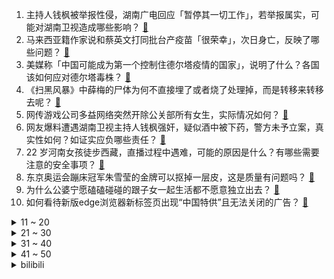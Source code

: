 1. 主持人钱枫被举报性侵，湖南广电回应「暂停其一切工作」，若举报属实，可能对湖南卫视造成哪些影响？ [:link:](https://www.zhihu.com/question/482183871)
2. 马来西亚籍作家说和蔡英文打同批台产疫苗「很荣幸」，次日身亡，反映了哪些问题？ [:link:](https://www.zhihu.com/question/482126308)
3. 美媒称「中国可能成为第一个控制住德尔塔疫情的国家」，说明了什么？各国该如何应对德尔塔毒株？ [:link:](https://www.zhihu.com/question/482119498)
4. 《扫黑风暴》中薛梅的尸体为何不直接埋了或者烧了处理掉，而是转移来转移去呢？ [:link:](https://www.zhihu.com/question/481212464)
5. 网传游戏公司多益网络突然开除公关部所有女生，实际情况如何？ [:link:](https://www.zhihu.com/question/480988023)
6. 网友爆料遭遇湖南卫视主持人钱枫强奸，疑似酒中被下药，警方未予立案，真实性如何？如证实应负哪些责任？ [:link:](https://www.zhihu.com/question/482153048)
7. 22 岁河南女孩徒步西藏，直播过程中遇难，可能的原因是什么？有哪些需要注意的安全事项？ [:link:](https://www.zhihu.com/question/482041626)
8. 东京奥运会蹦床冠军朱雪莹的金牌可以抠掉一层皮，这是质量有问题吗？ [:link:](https://www.zhihu.com/question/482027375)
9. 为什么公婆宁愿磕磕碰碰的跟子女一起生活都不愿意独立出去？ [:link:](https://www.zhihu.com/question/437257253)
10. 如何看待新版edge浏览器新标签页出现“中国特供”且无法关闭的广告？ [:link:](https://www.zhihu.com/question/374362886)
<details>
<summary>11 ~ 20</summary>

11. 网友爆料 NCT 黄旭熙私联粉丝，并与粉丝发生关系，真实性如何？有哪些信息值得关注？ [:link:](https://www.zhihu.com/question/482191530)
12. 如何看待多位网友爆料衡水一中团委书记张某欢涉嫌骚扰、猥亵、诱奸女学生一事？其真实性如何？ [:link:](https://www.zhihu.com/question/465486182)
13. 网友曝光钱枫拖拽女子视频，女方哭诉「我都摔倒地上，他拖着我走」，你觉得真实性如何？ [:link:](https://www.zhihu.com/question/482201205)
14. 塔利班23日表示，不会同意延长外国军队从阿富汗撤离的最后期限。如何看待塔利班给美国划「红线」这一表态？ [:link:](https://www.zhihu.com/question/482052415)
15. 塔利班公开发声「我们不是恐怖分子」，恐怖分子有哪些评判标准？为何塔利班被认为是恐怖组织？ [:link:](https://www.zhihu.com/question/482144646)
16. 中国电信连吃两跌停市值蒸发超 900 亿元，回应称理性看待，若破发将采用「绿鞋机制」，后续会如何发展？ [:link:](https://www.zhihu.com/question/482084699)
17. 如何评价《蜘蛛侠：英雄无归》首支正式预告？ [:link:](https://www.zhihu.com/question/482044430)
18. 有没有给男人画大饼的文案？ [:link:](https://www.zhihu.com/question/481182054)
19. 如何评价2020东京残奥会开幕式？ [:link:](https://www.zhihu.com/question/482187856)
20. 女生被电子信息工程录取了，家长非常生气说没有前途，是真的吗？ [:link:](https://www.zhihu.com/question/416930911)
</details>
<details>
<summary>21 ~ 30</summary>

21. 8 月 23 日晚，赵丽颖粉丝群多个账号因「互撕」被大规模禁言，内娱饭圈乱象该如何整治？ [:link:](https://www.zhihu.com/question/482063646)
22. 用极端落后技术（至少落后两代）造先进武器会造出什么奇葩来？ [:link:](https://www.zhihu.com/question/478170187)
23. 有哪些让你细思恐极的事件？ [:link:](https://www.zhihu.com/question/294042134)
24. 拳头官宣 S11 全球总决赛举办地将由中国改为欧洲，这会产生哪些影响？ [:link:](https://www.zhihu.com/question/482043451)
25. 22 年前被嘲养猪的北大学子，如今靠数字化养猪带领全村增收 10 倍，对个人择业有着怎样的启示？ [:link:](https://www.zhihu.com/question/482090029)
26. 离中考就剩一年了，可学习成绩不好，还想考重点高中，如果我努力能考上重点高中吗？ [:link:](https://www.zhihu.com/question/482002214)
27. 如何评价宁静在《脱口秀大会》第四季第三期的表现？你能接受她的耿直式评论吗？ [:link:](https://www.zhihu.com/question/482091702)
28. 一辆40-60万的豪华电动车应该怎么选？ [:link:](https://www.zhihu.com/question/480372990)
29. 打《王者荣耀》的时候你们讨厌什么英雄？ [:link:](https://www.zhihu.com/question/465188923)
30. 某品牌推出「重庆小面风味酸奶」被评喝起来像地沟油，为什么商家会热衷于口味混搭？你还知道哪些奇葩组合？ [:link:](https://www.zhihu.com/question/480131606)
</details>
<details>
<summary>31 ~ 40</summary>

31. 中国古代榫卯结构能不能出一系列玩具，像乐高一样，但是更具有中华特色？ [:link:](https://www.zhihu.com/question/388736635)
32. 十荟团被曝大批裁员，员工被威胁主动离职，不按劳动法赔偿，真实情况如何？ [:link:](https://www.zhihu.com/question/481793788)
33. 如何看待天府少年团改名熊猫少儿艺术团，公司称「不做饭圈文化，没有资本运作，爱舞台的孩子做有意义的事」？ [:link:](https://www.zhihu.com/question/482094335)
34. iPhone 12 和 iPhone 12 Pro 的性能到底有多大差距？ [:link:](https://www.zhihu.com/question/481443513)
35. 《黑神话：悟空》第二段实机演示中，黄眉大王的破戒独白应当如何理解？ [:link:](https://www.zhihu.com/question/481367016)
36. 为减轻员工租房压力，小米七亿元成立公寓管理公司，有哪些信息值得关注？住员工公寓体验如何？ [:link:](https://www.zhihu.com/question/481880189)
37. 如何评价《脱口秀大会》第四季第三期（上）？ [:link:](https://www.zhihu.com/question/478597309)
38. 为什么 2021 年版的《天龙八部》拍得这么差？问题出在了哪里？ [:link:](https://www.zhihu.com/question/480936876)
39. 《扫黑风暴》高明远费尽心机培养麦佳竟是要送人？这一行为你怎么看，其中又暗含哪些道德与法律问题？ [:link:](https://www.zhihu.com/question/481135450)
40. 酒店回应女子穿和服做核酸「店内有规定工作服不能外穿」，工作服不能外穿规定合理吗？ [:link:](https://www.zhihu.com/question/481836036)
</details>
<details>
<summary>41 ~ 50</summary>

41. 长大了才知道自己与阿斯伯格综合征（Asperger syndrome）有关联是怎样一种体验？ [:link:](https://www.zhihu.com/question/54900544)
42. 从前很好很好的闺蜜因为不在一个学校关系真的会变淡吗？ [:link:](https://www.zhihu.com/question/481652088)
43. 21法考延期了，接下来该怎么备考？ [:link:](https://www.zhihu.com/question/481269248)
44. 为什么运营商要华为取消 5G 快捷开关？这样做有什么意义? [:link:](https://www.zhihu.com/question/479885317)
45. 中秋节送礼送什么？ [:link:](https://www.zhihu.com/question/288336318)
46. 如何评价《原神》神里绫华的传说任务？ [:link:](https://www.zhihu.com/question/473753669)
47. 你发过仅对一个人可见的朋友圈吗？ [:link:](https://www.zhihu.com/question/56954088)
48. 长期张嘴呼吸会导致面容变丑吗？ [:link:](https://www.zhihu.com/question/479620914)
49. 女儿现在什么都不愿意告诉我，我问她为什么她也不和我好好解释，该怎么修复和她的关系? [:link:](https://www.zhihu.com/question/478178477)
50. 如果游戏《黑神话：悟空》成功了，会对中国游戏有什么样的影响，反之呢？ [:link:](https://www.zhihu.com/question/481462684)
</details><details>
<summary>bilibili</summary>

1. 对不起！今年装逼的份都在这了... [:link:](//www.bilibili.com/video/BV17b4y1m79y)
2. 我把赌博网站黑了，体验赌神的感觉! [:link:](//www.bilibili.com/video/BV1TP4y1p7oQ)
3. 爷童回！总台主持人动画歌曲大串烧 [:link:](//www.bilibili.com/video/BV1TQ4y117VV)
4. 我又买了一些沙雕玩具 [:link:](//www.bilibili.com/video/BV1wf4y1G71M)
5. 猛虎王来B站了？这么多经典动画角色都是他配的！【高全胜】 [:link:](//www.bilibili.com/video/BV1oQ4y1Y7VD)
6. 第一次打完球有女生加我微信，结果啊啊啊啊啊啊啊啊啊 [:link:](//www.bilibili.com/video/BV15M4y1V7y5)
7. 【初投/OC/原创动画MEME】Gott ist Tott【viv】 [:link:](//www.bilibili.com/video/BV1KU4y1E733)
8. 对不起，又让你们失望了 [:link:](//www.bilibili.com/video/BV1Zh411i7wn)
9. 业精于勤，荒于嬉 [:link:](//www.bilibili.com/video/BV17b4y1S79V)
10. 17个简单有趣的小食谱 有手就能做系列 [:link:](//www.bilibili.com/video/BV19o4y1U71q)
<details>
<summary>11 ~ 20</summary>

11. 对不起！我通关了？！！ [:link:](//www.bilibili.com/video/BV1Ng411L7fT)
12. 三界四洲不可救【龙崎黑神话解析03】 [:link:](//www.bilibili.com/video/BV18U4y1j765)
13. 【猫鼠电音】STAY [:link:](//www.bilibili.com/video/BV1Tf4y1G78y)
14. 我在排位里面打出了十万经济 [:link:](//www.bilibili.com/video/BV1S44y1k76x)
15. 对不起，这次我很强！ [:link:](//www.bilibili.com/video/BV1vb4y1S7do)
16. 央美作业----立体书甄嬛传 [:link:](//www.bilibili.com/video/BV19q4y1M7YB)
17. 杨洋+迪丽热巴，为什么我不敢安利《你是我的荣耀》？ [:link:](//www.bilibili.com/video/BV1xU4y1E7bv)
18. 中元节潮汕文化短片《番客》：希望每一个亡灵都有人纪念，每一个人终能落叶归根 [:link:](//www.bilibili.com/video/BV1jP4y1p7Av)
19. 《黑神话：悟空》12分钟UE5实机测试集锦 [:link:](//www.bilibili.com/video/BV1y64y1q757)
20. 对不起，我通棺了..... [:link:](//www.bilibili.com/video/BV1hv411N7G7)
</details>
<details>
<summary>21 ~ 30</summary>

21. 一指头戳下去，我人傻了！ [:link:](//www.bilibili.com/video/BV1Kv411N7NW)
22. 小提琴炸街！全程高能演奏《加勒比海盗》 [:link:](//www.bilibili.com/video/BV13P4y1p7jf)
23. 【谭维维X《易燃易爆炸》】桀骜魔王开嗓，带你燃起战火！ [:link:](//www.bilibili.com/video/BV16g411j7zj)
24. 用钢筋做了一对邦邦的铁拳 [:link:](//www.bilibili.com/video/BV1wP4y1p7mj)
25. 我做的免费游戏准备上架steam啦！ [:link:](//www.bilibili.com/video/BV1Qf4y1n7w5)
26. 对不起，我超常发挥了 [:link:](//www.bilibili.com/video/BV1KU4y1E7eR)
27. 酒窖？超级无敌持续战斗状态！ [:link:](//www.bilibili.com/video/BV1WP4y1p7Qb)
28. 《 教 妇 》：刘！大！鹅！买！瓜！ [:link:](//www.bilibili.com/video/BV1vM4y1L7JH)
29. 虽然看不懂！但是我大受震撼！ [:link:](//www.bilibili.com/video/BV1464y1e7XB)
30. 手绘299张！在纸上混剪 [:link:](//www.bilibili.com/video/BV1fo4y1U7XA)
</details>
<details>
<summary>31 ~ 40</summary>

31. 对不起，我开加速挂了 [:link:](//www.bilibili.com/video/BV1Gy4y1G7PD)
32. 黑人兄弟 基和皮尔 [Key and Peele] 第一季 高清 全集 中英字幕 [:link:](//www.bilibili.com/video/BV1Lg411L7vP)
33. 【罗翔】张三导演包养干女儿，算卖淫嫖娼吗？ [:link:](//www.bilibili.com/video/BV1e64y1e7xF)
34. 《反方向的钟》你 为什么不爱我 [:link:](//www.bilibili.com/video/BV1B64y1q7Cw)
35. 这些图片承载了我对这个世界所有的回忆 [:link:](//www.bilibili.com/video/BV1rf4y137jo)
36. 对不起，我毫无进步 [:link:](//www.bilibili.com/video/BV1SQ4y1y7h4)
37. 当蠹虫的「穿墙能力」到了玩家手里！ [:link:](//www.bilibili.com/video/BV1Sq4y1M7MY)
38. 绑 架 代 替 购 买 [:link:](//www.bilibili.com/video/BV1BQ4y1Y7Go)
39. 菩萨闭目，佛陀断首？黑神话深度考究—黄眉：你说佛死了之后，都去哪儿了呢？ [:link:](//www.bilibili.com/video/BV1Uf4y1P7hM)
40. 芜湖大司马等人被芜湖市领导班子接见 [:link:](//www.bilibili.com/video/BV16g41157Ds)
</details>
<details>
<summary>41 ~ 50</summary>

41. 《我叫玛丽苏》 [:link:](//www.bilibili.com/video/BV1vg41157eW)
42. 对不起，我 赢 了！！！ [:link:](//www.bilibili.com/video/BV1jQ4y117GF)
43. 高位截瘫用嘴玩LOL卢锡安 高燃五杀升为卢仙！ [:link:](//www.bilibili.com/video/BV1tP4y1p72V)
44. 当我把中国车开到非洲埃塞俄！当地人的反应，让我始料未及 [:link:](//www.bilibili.com/video/BV1fA411w7hB)
45. 设 计 鬼 才 [:link:](//www.bilibili.com/video/BV19f4y1P7FL)
46. “天理怎么还没打死你们俩？” [:link:](//www.bilibili.com/video/BV1p64y1q79t)
47. 【一猩期#3】我竟然去到了领事馆总领事家里吃饭！ [:link:](//www.bilibili.com/video/BV1y44y1k7bf)
48. 泰拉瑞亚 萌新生存 2 [:link:](//www.bilibili.com/video/BV1bQ4y1h7hV)
49. 当你写了个BUG，可惜是究极烂活！ [:link:](//www.bilibili.com/video/BV1AM4y1V7eD)
50. 1920-2020 百年变迁，我眼中的中国女性真实之美。 [:link:](//www.bilibili.com/video/BV1Uf4y137yN)
</details>
<details>
<summary>51 ~ 60</summary>

51. 极致社死！考完试后村里架起横幅，全村看我走红毯..【翼刀奇闻录】 [:link:](//www.bilibili.com/video/BV1qP4y1s7Ef)
52. 【史图馆】中国历代疆域变化 第十二版4K [:link:](//www.bilibili.com/video/BV1wP4y1p7Vp)
53. 丝滑换装！九位主持人现代装到古装一秒切换 [:link:](//www.bilibili.com/video/BV1Lg411L7Sq)
54. 当闪电苦力怕每过20秒就会想跟你亲亲！ [:link:](//www.bilibili.com/video/BV1Mq4y1u7gL)
55. 对不起，我才是全场唯一！激燃冲关！【我解说我自己系列】 [:link:](//www.bilibili.com/video/BV1s3411B76P)
56. 当我们之中潜藏了个「阴险的小偷」！？ [:link:](//www.bilibili.com/video/BV15M4y1V7c8)
57. 答应我，出门别遇到洒水车！ [:link:](//www.bilibili.com/video/BV1r64y1e7yZ)
58. 【方舟动画】185mmHg的光谱行动 [:link:](//www.bilibili.com/video/BV1mv411N7LN)
59. 芜湖大司马被芜湖市委书记、市长接见！共进早餐！ [:link:](//www.bilibili.com/video/BV1k44y1k7vD)
60. 英文版的《水星记》也能唱出那撕心裂肺的情真意切 [:link:](//www.bilibili.com/video/BV1ao4y1U7v3)
</details>
<details>
<summary>61 ~ 70</summary>

61. 试吃我国兵哥哥同款军粮，一份猪肉肘子3斤重！ [:link:](//www.bilibili.com/video/BV1Jv411A7nb)
62. 人 类 高 质 量 方 块 [:link:](//www.bilibili.com/video/BV1GM4y1V7NQ)
63. 极度舒适！这个矿车是吃了德芙吗？（真的有这么丝滑吗？） [:link:](//www.bilibili.com/video/BV1xy4y157zU)
64. 【原神】看好了！ 蒙德滑梯是这样玩的！ [:link:](//www.bilibili.com/video/BV1Ug41157hh)
65. 最残忍的黑社会-孙小果（扫黑风暴孙兴原型） [:link:](//www.bilibili.com/video/BV1m44y1y7Wn)
66. 拉长耳朵 头发 舌头 鼻子🎵 [:link:](//www.bilibili.com/video/BV1RL4y1a7bX)
67. 1分钟让老板退钱！ [:link:](//www.bilibili.com/video/BV1664y1e7ir)
68. 厨师长教你：“清蒸鲈鱼”，鲜嫩美味，内附蒸鱼酱油专业调制方法 [:link:](//www.bilibili.com/video/BV1QU4y1j7T4)
69. 【奇蛋物语MAD】蜕变的稚气 [:link:](//www.bilibili.com/video/BV13P4y1s7ti)
70. 可以的话，希望能被更多人知道 [:link:](//www.bilibili.com/video/BV1e3411B7H9)
</details>
<details>
<summary>71 ~ 80</summary>

71. 最骚版⚡你榨干了沉默⚡ [:link:](//www.bilibili.com/video/BV1pM4y1L76p)
72. 你能捏碎原子吗？ [:link:](//www.bilibili.com/video/BV1D3411q7zp)
73. 新番时光机！十年前的观众都在看什么神片？「2011年7月新番导视」 [:link:](//www.bilibili.com/video/BV1sA411A7JD)
74. 不可以！梁非凡掌掴刘醒！TVB巅峰《义海豪情》P2 [:link:](//www.bilibili.com/video/BV1tL411b7yX)
75. 4分钟的短片，我拍了整整5年 [:link:](//www.bilibili.com/video/BV1Aq4y1u7Fh)
76. “梗虽好，但不要贪杯哦” [:link:](//www.bilibili.com/video/BV1gL4y1v7et)
77. 疯狂吐槽日式英语 [:link:](//www.bilibili.com/video/BV1qy4y1V7wx)
78. ⚡我晒干了沉默⚡最骚版本 [:link:](//www.bilibili.com/video/BV1JA411A7sb)
79. 纸嫁衣2竟然有真人版了丨【民国/微恐】七月半 嫁新娘 梁祝故事全剧情 [:link:](//www.bilibili.com/video/BV1nb4y1m7EN)
80. 你们相信这块木头里有御坂美琴吗 [:link:](//www.bilibili.com/video/BV19h411i7rU)
</details>
<details>
<summary>81 ~ 90</summary>

81. 【4K竖屏】蓝 色 战 衣 舞 ！ [:link:](//www.bilibili.com/video/BV18f4y1G76v)
82. 【游戏侦查冰】假弥勒代表了什么？带你看懂《黑神话：悟空》新演示中的小细节 [:link:](//www.bilibili.com/video/BV1ro4y1U7oJ)
83. 无脸羊的复仇历程 [:link:](//www.bilibili.com/video/BV1my4y137Vz)
84. Mini LED 决战 OLED ？华为 2880 分区电视 V75 Super 评测 [:link:](//www.bilibili.com/video/BV1zM4y1V7du)
85. 游戏氪金玩家必看！教你怎么躲避大数据算法杀熟，助你抽卡SSR、爆落神装、宝箱大赚 [:link:](//www.bilibili.com/video/BV17v411N7Ct)
86. 很冤屈！上海73岁退休教师修剪自家树被罚14万 [:link:](//www.bilibili.com/video/BV1Gg411L7LE)
87. 🤳🕺英国高质量男性🤳🕺 90W粉整活 [:link:](//www.bilibili.com/video/BV1oq4y1M7Y7)
88. 知道自己会吓到某些人!？轻一点喷我!谢谢! [:link:](//www.bilibili.com/video/BV1BL4y1e7KQ)
89. 对不起，暑假作业就是浪费时间 [:link:](//www.bilibili.com/video/BV1QL4y1e75b)
90. 自 “油” 美 利 坚 [:link:](//www.bilibili.com/video/BV1q44y1k7xv)
</details>
<details>
<summary>91 ~ 100</summary>

91. 承包你的年度惊喜！《蜘蛛侠：英雄无归》首支预告正式开启漫威多元宇宙，老版蜘蛛侠反派集结登场！ [:link:](//www.bilibili.com/video/BV1S64y1e7Uo)
92. 捐了两万个蛋给贫困地区的学生，希望他们健康成长 [:link:](//www.bilibili.com/video/BV1Sv411N7C7)
93. 发 现 神 秘 猪 瘟 小 镇 ！ [:link:](//www.bilibili.com/video/BV1L44y1C7bD)
94. 低至4元！开学美食！山姆/茶颜悦色同款！宝藏特产合集又来啦！ [:link:](//www.bilibili.com/video/BV1hU4y1j7Ga)
95. 章鱼博士归来！漫威《蜘蛛侠3:英雄无归》首曝预告，奇异博士开启多元宇宙 [:link:](//www.bilibili.com/video/BV1Gf4y1N7p2)
96. 财   辅   自   由 [:link:](//www.bilibili.com/video/BV1qL411b7X6)
97. 猛男色诱，全员能打放大招！看完目瞪口呆，《越狱》第四季5-7 [:link:](//www.bilibili.com/video/BV1XL4y1a7gN)
98. 台上一分钟，台下十年功。 [:link:](//www.bilibili.com/video/BV1AP4y1s7if)
99. 一个晚上，一支笔，一个奇迹，____ [:link:](//www.bilibili.com/video/BV1vL4y1a7MD)
100. 送外卖的禁止上楼！外卖小哥偷偷地笑出了声！ [:link:](//www.bilibili.com/video/BV1W64y1e7UZ)
</details></details>